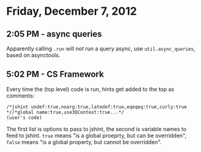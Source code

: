 # Friday, December 7, 2012

## 2:05 PM - async queries

Apparently calling `.run` will not run a query async, use `util.async_queries`,
based on asynctools.

## 5:02 PM - CS Framework

Every time the (top level) code is run, hints get added to the top as comments:

    /*jshint undef:true,noarg:true,latedef:true,eqeqeq:true,curly:true *//*global name:true,use3DContext:true...*/
    (user's code)

The first list is options to pass to jshint, the second is variable names to
feed to jshint. `true` means "is a global proeprty, but can be overridden",
`false` means "is a global property, but cannot be overridden".
